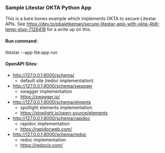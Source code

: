 ### Sample Litestar OKTA Python App ###
This is a bare bones example which implements OKTA to secure Litestar APIs.
See https://dev.to/pbaletkeman/secure-litestar-apis-with-okta-4b8-temp-slug-7126418 for a write up on this.


#### Run command: ####

litestar --app lite:app run

#### OpenAPI Sites: ####
- http://127.0.0.1:8000/schema/
  - default site (redoc implementation)
- http://127.0.0.1:8000/schema/swagger
  - swagger implementation
  - https://swagger.io/
- http://127.0.0.1:8000/schema/elments
  - spotlight elements implementation
  - https://stoplight.io/open-source/elements
- http://127.0.0.1:8000/schema/rapidoc
  - rapidoc implementation
  - https://rapidocweb.com/
- http://127.0.0.1:8000/schema/redoc
  - redoc implementation
  - https://redocly.com/
